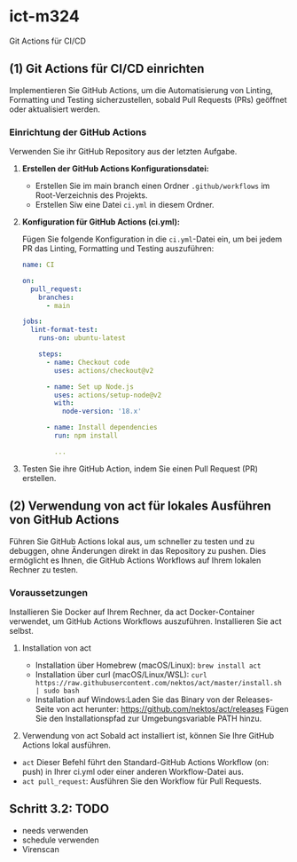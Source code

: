 # ict-m324

Git Actions für CI/CD

## (1) Git Actions für CI/CD einrichten

Implementieren Sie GitHub Actions, um die Automatisierung von Linting, Formatting und Testing sicherzustellen, sobald Pull Requests (PRs) geöffnet oder aktualisiert werden.

### Einrichtung der GitHub Actions

Verwenden Sie ihr GitHub Repository aus der letzten Aufgabe.

1. **Erstellen der GitHub Actions Konfigurationsdatei:**

   - Erstellen Sie im main branch einen Ordner `.github/workflows` im Root-Verzeichnis des Projekts.
   - Erstellen Siw eine Datei `ci.yml` in diesem Ordner.

2. **Konfiguration für GitHub Actions (ci.yml):**

   Fügen Sie folgende Konfiguration in die `ci.yml`-Datei ein, um bei jedem PR das Linting, Formatting und Testing auszuführen:

   ```yaml
   name: CI

   on:
     pull_request:
       branches:
         - main

   jobs:
     lint-format-test:
       runs-on: ubuntu-latest

       steps:
         - name: Checkout code
           uses: actions/checkout@v2

         - name: Set up Node.js
           uses: actions/setup-node@v2
           with:
             node-version: '18.x'

         - name: Install dependencies
           run: npm install

           ...
   ```

3. Testen Sie ihre GitHub Action, indem Sie einen Pull Request (PR) erstellen.

## (2) Verwendung von act für lokales Ausführen von GitHub Actions

Führen Sie GitHub Actions lokal aus, um schneller zu testen und zu debuggen, ohne Änderungen direkt in das Repository zu pushen. Dies ermöglicht es Ihnen, die GitHub Actions Workflows auf Ihrem lokalen Rechner zu testen.

### Voraussetzungen

Installieren Sie Docker auf Ihrem Rechner, da act Docker-Container verwendet, um GitHub Actions Workflows auszuführen.
Installieren Sie act selbst.

1. Installation von act

   - Installation über Homebrew (macOS/Linux): `brew install act`
   - Installation über curl (macOS/Linux/WSL): `curl https://raw.githubusercontent.com/nektos/act/master/install.sh | sudo bash`
   - Installation auf Windows:Laden Sie das Binary von der Releases-Seite von act herunter: https://github.com/nektos/act/releases
     Fügen Sie den Installationspfad zur Umgebungsvariable PATH hinzu.

2. Verwendung von act
   Sobald act installiert ist, können Sie Ihre GitHub Actions lokal ausführen.

- `act`
  Dieser Befehl führt den Standard-GitHub Actions Workflow (on: push) in Ihrer ci.yml oder einer anderen Workflow-Datei aus.
- `act pull_request`: Ausführen Sie den Workflow für Pull Requests.

## Schritt 3.2: TODO 
- needs verwenden
- schedule verwenden 
- Virenscan 


